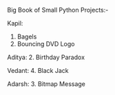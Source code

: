 Big Book of Small Python Projects:-

Kapil:
1. Bagels
5. Bouncing DVD Logo

Aditya:
2. Birthday Paradox

Vedant:
4. Black Jack

Adarsh:
3. Bitmap Message
